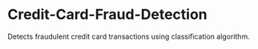 # Credit-Card-Fraud-Detection
Detects fraudulent credit card transactions using classification algorithm.


